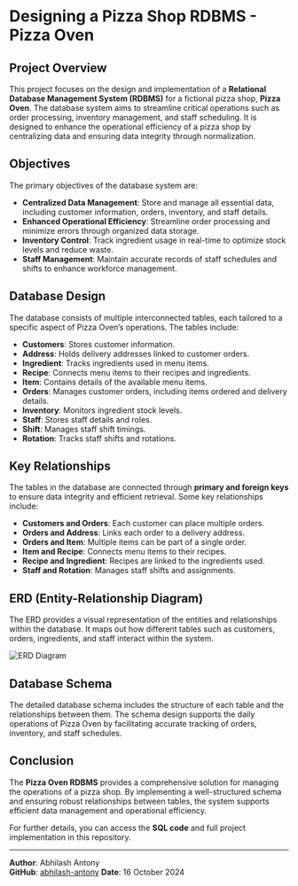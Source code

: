 # Designing a Pizza Shop RDBMS - Pizza Oven

## Project Overview
This project focuses on the design and implementation of a **Relational Database Management System (RDBMS)** for a fictional pizza shop, **Pizza Oven**. The database system aims to streamline critical operations such as order processing, inventory management, and staff scheduling. It is designed to enhance the operational efficiency of a pizza shop by centralizing data and ensuring data integrity through normalization.

## Objectives
The primary objectives of the database system are:
- **Centralized Data Management**: Store and manage all essential data, including customer information, orders, inventory, and staff details.
- **Enhanced Operational Efficiency**: Streamline order processing and minimize errors through organized data storage.
- **Inventory Control**: Track ingredient usage in real-time to optimize stock levels and reduce waste.
- **Staff Management**: Maintain accurate records of staff schedules and shifts to enhance workforce management.

## Database Design
The database consists of multiple interconnected tables, each tailored to a specific aspect of Pizza Oven’s operations. The tables include:

- **Customers**: Stores customer information.
- **Address**: Holds delivery addresses linked to customer orders.
- **Ingredient**: Tracks ingredients used in menu items.
- **Recipe**: Connects menu items to their recipes and ingredients.
- **Item**: Contains details of the available menu items.
- **Orders**: Manages customer orders, including items ordered and delivery details.
- **Inventory**: Monitors ingredient stock levels.
- **Staff**: Stores staff details and roles.
- **Shift**: Manages staff shift timings.
- **Rotation**: Tracks staff shifts and rotations.

## Key Relationships
The tables in the database are connected through **primary and foreign keys** to ensure data integrity and efficient retrieval. Some key relationships include:
- **Customers and Orders**: Each customer can place multiple orders.
- **Orders and Address**: Links each order to a delivery address.
- **Orders and Item**: Multiple items can be part of a single order.
- **Item and Recipe**: Connects menu items to their recipes.
- **Recipe and Ingredient**: Recipes are linked to the ingredients used.
- **Staff and Rotation**: Manages staff shifts and assignments.

## ERD (Entity-Relationship Diagram)
The ERD provides a visual representation of the entities and relationships within the database. It maps out how different tables such as customers, orders, ingredients, and staff interact within the system.

![ERD Diagram](path_to_your_ERD_image)

## Database Schema
The detailed database schema includes the structure of each table and the relationships between them. The schema design supports the daily operations of Pizza Oven by facilitating accurate tracking of orders, inventory, and staff schedules.

## Conclusion
The **Pizza Oven RDBMS** provides a comprehensive solution for managing the operations of a pizza shop. By implementing a well-structured schema and ensuring robust relationships between tables, the system supports efficient data management and operational efficiency. 

For further details, you can access the **SQL code** and full project implementation in this repository.

---
**Author**: Abhilash Antony  
**GitHub**: [abhilash-antony](https://github.com/abhilash-antony)
**Date**: 16 October 2024
